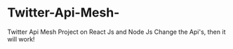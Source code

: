 # Twitter-Api-Mesh-
Twitter Api Mesh Project on React Js and Node Js
Change the Api's, then it will work!
